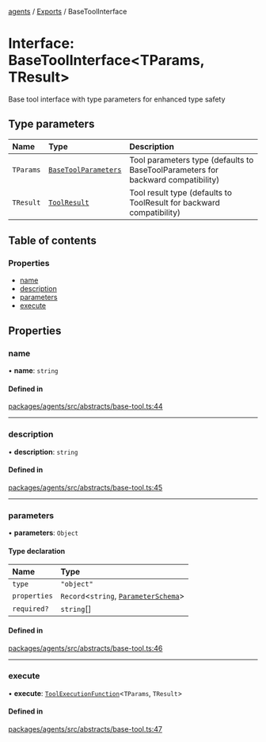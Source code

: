 <!-- 
 ⚠️  AUTO-GENERATED FILE - DO NOT EDIT MANUALLY
 This file is automatically generated by scripts/docs-generator.js
 To make changes, edit the source TypeScript files or update the generator script
-->

[agents](../../) / [Exports](../modules) / BaseToolInterface

# Interface: BaseToolInterface\<TParams, TResult\>

Base tool interface with type parameters for enhanced type safety

## Type parameters

| Name | Type | Description |
| :------ | :------ | :------ |
| `TParams` | [`BaseToolParameters`](../modules#basetoolparameters) | Tool parameters type (defaults to BaseToolParameters for backward compatibility) |
| `TResult` | [`ToolResult`](ToolResult) | Tool result type (defaults to ToolResult for backward compatibility) |

## Table of contents

### Properties

- [name](BaseToolInterface#name)
- [description](BaseToolInterface#description)
- [parameters](BaseToolInterface#parameters)
- [execute](BaseToolInterface#execute)

## Properties

### name

• **name**: `string`

#### Defined in

[packages/agents/src/abstracts/base-tool.ts:44](https://github.com/woojubb/robota/blob/87419dbb26faf50d7f1d60ae717fbe215743d1f6/packages/agents/src/abstracts/base-tool.ts#L44)

___

### description

• **description**: `string`

#### Defined in

[packages/agents/src/abstracts/base-tool.ts:45](https://github.com/woojubb/robota/blob/87419dbb26faf50d7f1d60ae717fbe215743d1f6/packages/agents/src/abstracts/base-tool.ts#L45)

___

### parameters

• **parameters**: `Object`

#### Type declaration

| Name | Type |
| :------ | :------ |
| `type` | ``"object"`` |
| `properties` | `Record`\<`string`, [`ParameterSchema`](ParameterSchema)\> |
| `required?` | `string`[] |

#### Defined in

[packages/agents/src/abstracts/base-tool.ts:46](https://github.com/woojubb/robota/blob/87419dbb26faf50d7f1d60ae717fbe215743d1f6/packages/agents/src/abstracts/base-tool.ts#L46)

___

### execute

• **execute**: [`ToolExecutionFunction`](../modules#toolexecutionfunction)\<`TParams`, `TResult`\>

#### Defined in

[packages/agents/src/abstracts/base-tool.ts:47](https://github.com/woojubb/robota/blob/87419dbb26faf50d7f1d60ae717fbe215743d1f6/packages/agents/src/abstracts/base-tool.ts#L47)
